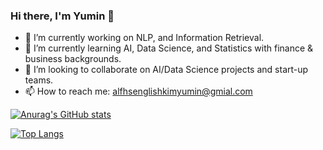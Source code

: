 ### Hi there, I'm Yumin 👋


- 🔭 I’m currently working on NLP, and Information Retrieval. 
- 🌱 I’m currently learning AI, Data Science, and Statistics with finance & business backgrounds.
- 👯 I’m looking to collaborate on AI/Data Science projects and start-up teams. 
- 📫 How to reach me: alfhsenglishkimyumin@gmial.com

[![Anurag's GitHub stats](https://github-readme-stats.vercel.app/api?username=Yu-billie)](https://github.com/anuraghazra/github-readme-stats)

[![Top Langs](https://github-readme-stats.vercel.app/api/top-langs/?username=Yu-billie&langs_count=10&layout=compact)]()

